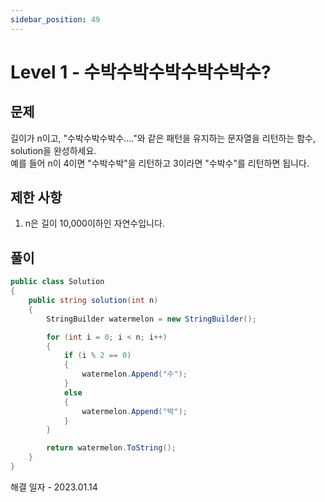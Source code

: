 ```yaml
---
sidebar_position: 49
---
```


# Level 1 - 수박수박수박수박수박수?

## 문제

길이가 n이고, "수박수박수박수...."와 같은 패턴을 유지하는 문자열을 리턴하는 함수, solution을 완성하세요.<br/>예를 들어 n이 4이면 "수박수박"을 리턴하고 3이라면 "수박수"를 리턴하면 됩니다.

## 제한 사항

1. n은 길이 10,000이하인 자연수입니다.

## 풀이

```c#
public class Solution
{
    public string solution(int n)
    {
        StringBuilder watermelon = new StringBuilder();

        for (int i = 0; i < n; i++) 
        { 
            if (i % 2 == 0)
            {
                watermelon.Append("수");
            }
            else
            {
                watermelon.Append("박");
            }
        }

        return watermelon.ToString();
    }
}
```

해결 일자 - 2023.01.14